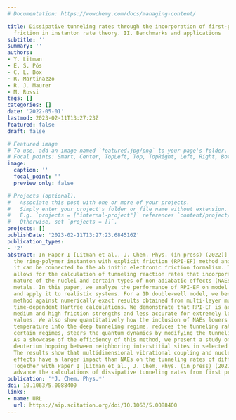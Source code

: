 ```yaml
---
# Documentation: https://wowchemy.com/docs/managing-content/

title: Dissipative tunneling rates through the incorporation of first-principles electronic
  friction in instanton rate theory. II. Benchmarks and applications
subtitle: ''
summary: ''
authors:
- Y. Litman
- E. S. Pós
- C. L. Box
- R. Martinazzo
- R. J. Maurer
- M. Rossi
tags: []
categories: []
date: '2022-05-01'
lastmod: 2023-02-11T13:27:23Z
featured: false
draft: false

# Featured image
# To use, add an image named `featured.jpg/png` to your page's folder.
# Focal points: Smart, Center, TopLeft, Top, TopRight, Left, Right, BottomLeft, Bottom, BottomRight.
image:
  caption: ''
  focal_point: ''
  preview_only: false

# Projects (optional).
#   Associate this post with one or more of your projects.
#   Simply enter your project's folder or file name without extension.
#   E.g. `projects = ["internal-project"]` references `content/project/deep-learning/index.md`.
#   Otherwise, set `projects = []`.
projects: []
publishDate: '2023-02-11T13:27:23.684516Z'
publication_types:
- '2'
abstract: In Paper I [Litman et al., J. Chem. Phys. (in press) (2022)], we presented
  the ring-polymer instanton with explicit friction (RPI-EF) method and showed how
  it can be connected to the ab initio electronic friction formalism. This framework
  allows for the calculation of tunneling reaction rates that incorporate the quantum
  nature of the nuclei and certain types of non-adiabatic effects (NAEs) present in
  metals. In this paper, we analyze the performance of RPI-EF on model potentials
  and apply it to realistic systems. For a 1D double-well model, we benchmark the
  method against numerically exact results obtained from multi-layer multi-configuration
  time-dependent Hartree calculations. We demonstrate that RPI-EF is accurate for
  medium and high friction strengths and less accurate for extremely low friction
  values. We also show quantitatively how the inclusion of NAEs lowers the crossover
  temperature into the deep tunneling regime, reduces the tunneling rates, and, in
  certain regimes, steers the quantum dynamics by modifying the tunneling pathways.
  As a showcase of the efficiency of this method, we present a study of hydrogen and
  deuterium hopping between neighboring interstitial sites in selected bulk metals.
  The results show that multidimensional vibrational coupling and nuclear quantum
  effects have a larger impact than NAEs on the tunneling rates of diffusion in metals.
  Together with Paper I [Litman et al., J. Chem. Phys. (in press) (2022)], these results
  advance the calculations of dissipative tunneling rates from first principles.
publication: '*J. Chem. Phys.*'
doi: 10.1063/5.0088400
links:
- name: URL
  url: https://aip.scitation.org/doi/10.1063/5.0088400
---
```


